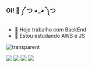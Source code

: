 ### Oi! 👋 ༼ つ ◕_◕ ༽つ

- 🔭 Hoje trabalho com BackEnd
- 🌱 Estou estudando AWS e JS


[transparent]: https://github-readme-stats.vercel.app/api?username=xAzKaR&show_icons=true&hide=contribs,prs&cache_seconds=86400&theme=transparent
![transparent][transparent]
<div> 
  <a href="https://instagram.com/leogomidz" target="_blank"><img src="https://img.shields.io/badge/-Instagram-%23E4405F?style=for-the-badge&logo=instagram&logoColor=white" target="_blank"></a>
 	<a href="https://www.twitch.tv/xarzkanazk" target="_blank"><img src="https://img.shields.io/badge/Twitch-9146FF?style=for-the-badge&logo=twitch&logoColor=white" target="_blank"></a>
  <a href="#xazkar" target="_blank"><img src="https://img.shields.io/badge/Discord-7289DA?style=for-the-badge&logo=discord&logoColor=white" target="_blank"></a> 
  <a href="https://www.linkedin.com/in/leandro-carneiro-71ab18a7/" target="_blank"><img src="https://img.shields.io/badge/-LinkedIn-%230077B5?style=for-the-badge&logo=linkedin&logoColor=white" target="_blank"></a> 
</div>

